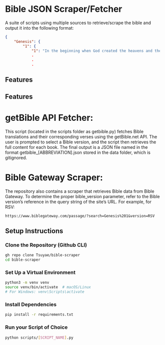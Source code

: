 
# Bible JSON Scraper/Fetcher

A suite of scripts using multiple sources to retrieve/scrape the bible and output it into the following format:

```json
{
    "Genesis": {
        "1": {
            "1": "In the beginning when God created the heavens and the earth,",
            .
            .
            .
```

## Features

## Features

# getBible API Fetcher:

This script (located in the scripts folder as getbible.py) fetches Bible translations and their corresponding verses using the getBible.net API. The user is prompted to select a Bible version, and the script then retrieves the full content for each book.
The final output is a JSON file named in the format getbible_[ABBREVIATION].json stored in the data folder, which is gitignored.

# Bible Gateway Scraper:

The repository also contains a scraper that retrieves Bible data from Bible Gateway. To determine the proper bible_version parameter, refer to the Bible version’s reference in the query string of the site’s URL. For example, for RSV:

```
https://www.biblegateway.com/passage/?search=Genesis%201&version=RSV
```

## Setup Instructions

### Clone the Repository (Github CLI)
```sh
gh repo clone Tsuyae/bible-scraper
cd bible-scraper
```

### Set Up a Virtual Environment
```sh
python3 -m venv venv
source venv/bin/activate  # macOS/Linux
# For Windows: venv\Scripts\activate
```

### Install Dependencies
```sh
pip install -r requirements.txt
```

### Run your Script of Choice
```sh
python scripts/[SCRIPT_NAME].py
```
